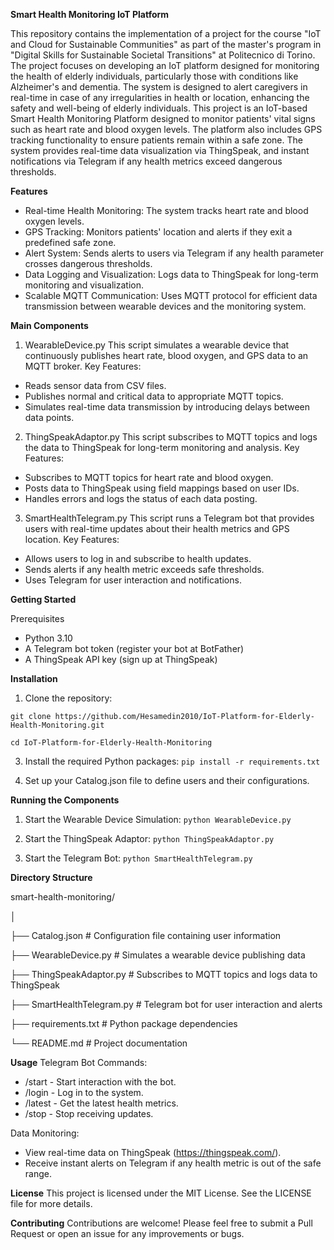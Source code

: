 **Smart Health Monitoring IoT Platform**

This repository contains the implementation of a project for the course "IoT and Cloud for Sustainable Communities" as part of the master's program 
in "Digital Skills for Sustainable Societal Transitions" at Politecnico di Torino. The project focuses on developing an IoT platform designed for 
monitoring the health of elderly individuals, particularly those with conditions like Alzheimer's and dementia. The system is designed to alert 
caregivers in real-time in case of any irregularities in health or location, enhancing the safety and well-being of elderly individuals.
This project is an IoT-based Smart Health Monitoring Platform designed to monitor patients' vital signs such as heart rate and blood oxygen levels. 
The platform also includes GPS tracking functionality to ensure patients remain within a safe zone. The system provides real-time data visualization 
via ThingSpeak, and instant notifications via Telegram if any health metrics exceed dangerous thresholds.

**Features**
- Real-time Health Monitoring: The system tracks heart rate and blood oxygen levels.
- GPS Tracking: Monitors patients' location and alerts if they exit a predefined safe zone.
- Alert System: Sends alerts to users via Telegram if any health parameter crosses dangerous thresholds.
- Data Logging and Visualization: Logs data to ThingSpeak for long-term monitoring and visualization.
- Scalable MQTT Communication: Uses MQTT protocol for efficient data transmission between wearable devices and the monitoring system.

**Main Components**
1. WearableDevice.py
This script simulates a wearable device that continuously publishes heart rate, blood oxygen, and GPS data to an MQTT broker.
Key Features:
- Reads sensor data from CSV files.
- Publishes normal and critical data to appropriate MQTT topics.
- Simulates real-time data transmission by introducing delays between data points.

2. ThingSpeakAdaptor.py
This script subscribes to MQTT topics and logs the data to ThingSpeak for long-term monitoring and analysis.
Key Features:
- Subscribes to MQTT topics for heart rate and blood oxygen.
- Posts data to ThingSpeak using field mappings based on user IDs.
- Handles errors and logs the status of each data posting.

3. SmartHealthTelegram.py
This script runs a Telegram bot that provides users with real-time updates about their health metrics and GPS location.
Key Features:
- Allows users to log in and subscribe to health updates.
- Sends alerts if any health metric exceeds safe thresholds.
- Uses Telegram for user interaction and notifications.

**Getting Started**

Prerequisites
- Python 3.10
- A Telegram bot token (register your bot at BotFather)
- A ThingSpeak API key (sign up at ThingSpeak)

**Installation**
1. Clone the repository:

`git clone https://github.com/Hesamedin2010/IoT-Platform-for-Elderly-Health-Monitoring.git`

`cd IoT-Platform-for-Elderly-Health-Monitoring`

3. Install the required Python packages:
`pip install -r requirements.txt`

4. Set up your Catalog.json file to define users and their configurations.

**Running the Components**
1. Start the Wearable Device Simulation:
`python WearableDevice.py`

2. Start the ThingSpeak Adaptor:
`python ThingSpeakAdaptor.py`

3. Start the Telegram Bot:
`python SmartHealthTelegram.py`

**Directory Structure**

smart-health-monitoring/

│

├── Catalog.json                # Configuration file containing user information

├── WearableDevice.py           # Simulates a wearable device publishing data

├── ThingSpeakAdaptor.py        # Subscribes to MQTT topics and logs data to ThingSpeak

├── SmartHealthTelegram.py      # Telegram bot for user interaction and alerts

├── requirements.txt            # Python package dependencies

└── README.md                   # Project documentation

**Usage**
Telegram Bot Commands:
- /start - Start interaction with the bot.
- /login - Log in to the system.
- /latest - Get the latest health metrics.
- /stop - Stop receiving updates.

Data Monitoring:
- View real-time data on ThingSpeak (https://thingspeak.com/).
- Receive instant alerts on Telegram if any health metric is out of the safe range.

**License**
This project is licensed under the MIT License. See the LICENSE file for more details.

**Contributing**
Contributions are welcome! Please feel free to submit a Pull Request or open an issue for any improvements or bugs.
